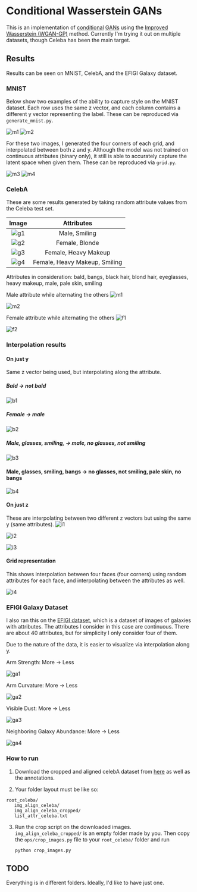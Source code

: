 # Conditional Wasserstein GANs

This is an implementation of <a href="https://arxiv.org/pdf/1411.1784.pdf" target="_blank">conditional</a>
<a href="https://arxiv.org/pdf/1406.2661.pdf" target="_blank">GANs</a> using the
<a href="https://arxiv.org/pdf/1704.00028.pdf" target="_blank">Improved Wasserstein (WGAN-GP)</a> method.
Currently I'm trying it out on multiple datasets, though Celeba has been the main target.

## Results
Results can be seen on MNIST, CelebA, and the EFIGI Galaxy dataset.


### MNIST

Below show two examples of the ability to capture style on the MNIST dataset. Each row uses the same z vector, and each column
contains a different y vector representing the label. These can be reproduced via `generate_mnist.py`.

![m1](https://i.imgur.com/4etNYpZ.png) ![m2](https://i.imgur.com/sXic4ao.png)

For these two images, I generated the four corners of each grid, and interpolated between both z and y. Although the model was not
trained on continuous attributes (binary only), it still is able to accurately capture the latent space when given them.
These can be reproduced via `grid.py`.

![m3](https://i.imgur.com/pK14IhX.png) ![m4](https://i.imgur.com/qAiUIOE.png)

### CelebA

These are some results generated by taking random attribute values from the Celeba test set.

| Image         | Attributes    |
|:-------------:|:-------------:|
| ![g1](https://i.imgur.com/lGnnXzq.png) | Male, Smiling  |
| ![g2](https://i.imgur.com/zfAfNI8.png) | Female, Blonde |
| ![g3](https://i.imgur.com/51rzV8s.png) | Female, Heavy Makeup |
| ![g4](https://i.imgur.com/rCYeDw2.png) | Female, Heavy Makeup, Smiling |

Attributes in consideration: bald, bangs, black hair, blond hair, eyeglasses, heavy makeup, male, pale skin, smiling

Male attribute while alternating the others
![m1](https://i.imgur.com/cB0Qqee.png)

![m2](https://i.imgur.com/Cr2uq05.png)

Female attribute while alternating the others
![f1](https://i.imgur.com/2QQgRmV.png)

![f2](https://i.imgur.com/lCiujc3.png)


### Interpolation results

#### On just y
Same z vector being used, but interpolating along the attribute.

##### Bald &rarr; not bald

![b1](https://i.imgur.com/ra1nHXd.png)

##### Female &rarr; male

![b2](https://i.imgur.com/BSRKpd8.png)

##### Male, glasses, smiling, &rarr; male, no glasses, not smiling
![b3](https://i.imgur.com/GCHoFOC.png)


#### Male, glasses, smiling, bangs &rarr; no glasses, not smiling, pale skin, no bangs
![b4](https://i.imgur.com/cVlZnE3.png)

#### On just z
These are interpolating between two different z vectors but using the same y (same attributes).
![i1](https://i.imgur.com/Ca6nRZt.png)

![i2](https://i.imgur.com/7sxwx1a.png)

![i3](https://i.imgur.com/PaDw1RV.png)

#### Grid representation

This shows interpolation between four faces (four corners) using random attributes for each face,
and interpolating between the attributes as well.

![i4](https://i.imgur.com/q13bJL3.png)

### EFIGI Galaxy Dataset
I also ran this on the [EFIGI dataset](https://www.astromatic.net/projects/efigi), which is a dataset of images of galaxies
with attributes. The attributes I consider in this case are continuous. There are about 40 attributes, but for simplicity I only
consider four of them. 

Due to the nature of the data, it is easier to visualize via interpolation along y.

Arm Strength: More &rarr; Less

![ga1](https://i.imgur.com/6CpH7F9.png)


Arm Curvature: More &rarr; Less

![ga2](https://i.imgur.com/oqg1B1z.png)


Visible Dust: More &rarr; Less

![ga3](https://i.imgur.com/6YXpYAT.png)


Neighboring Galaxy Abundance: More &rarr; Less

![ga4](https://i.imgur.com/3XoDuvQ.png)



### How to run
1. Download the cropped and aligned celebA dataset from [here](http://mmlab.ie.cuhk.edu.hk/projects/CelebA.html)
as well as the annotations.

2. Your folder layout must be like so:
```
root_celeba/
   img_align_celeba/
   img_align_celeba_cropped/
   list_attr_celeba.txt
```

3. Run the crop script on the downloaded images. `img_align_celeba_cropped/` is an empty folder made by you.
Then copy the `ops/crop_images.py` file to your `root_celeba/` folder and run

   `python crop_images.py`


## TODO
Everything is in different folders. Ideally, I'd like to have just one.
